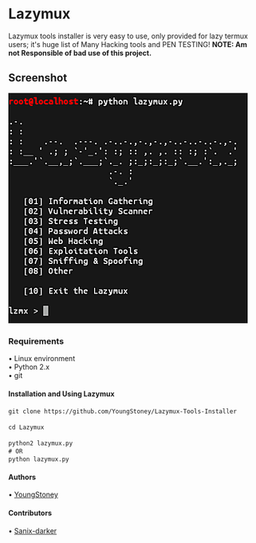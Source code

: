 # Lazymux
Lazymux tools installer is very easy to use, only provided for lazy termux users; it's huge list of Many Hacking tools and PEN TESTING!
**NOTE: Am not Responsible of bad use of this project.**

## Screenshot
<img src="lazymux.png">

### Requirements
• Linux environment<br>
• Python 2.x<br>
• git<br>

#### Installation and Using Lazymux
```shell
git clone https://github.com/YoungStoney/Lazymux-Tools-Installer
 
cd Lazymux

python2 lazymux.py
# OR
python lazymux.py
```

#### Authors
• [YoungStoney](https://github.com/YoungStoney)

#### Contributors
• [Sanix-darker](https://github.com/Sanix-Darker)
